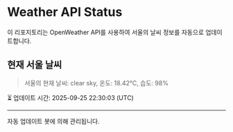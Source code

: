 
# Weather API Status

이 리포지토리는 OpenWeather API를 사용하여 서울의 날씨 정보를 자동으로 업데이트합니다.

## 현재 서울 날씨
> 서울의 현재 날씨: clear sky, 온도: 18.42°C, 습도: 98%

⏳ 업데이트 시간: 2025-09-25 22:30:03 (UTC)

---
자동 업데이트 봇에 의해 관리됩니다.
